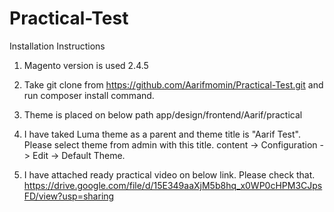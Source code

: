 # Practical-Test

Installation Instructions

1. Magento version is used 2.4.5

2. Take git clone from https://github.com/Aarifmomin/Practical-Test.git and run composer install command.

3. Theme is placed on below path
    app/design/frontend/Aarif/practical

4. I have taked Luma theme as a parent and theme title is "Aarif Test". Please select theme from admin with this title.
    content -> Configuration -> Edit -> Default Theme.

5. I have attached ready practical video on below link. Please check that.
    https://drive.google.com/file/d/15E349aaXjM5b8hq_x0WP0cHPM3CJpsFD/view?usp=sharing